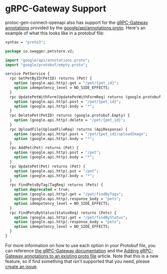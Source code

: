 # gRPC-Gateway Support
protoc-gen-connect-openapi also has support for the [gRPC-Gateway annotations](https://grpc-ecosystem.github.io/grpc-gateway/docs/tutorials/adding_annotations/) provided by the [google/api/annotations.proto](https://github.com/googleapis/googleapis/blob/master/google/api/annotations.proto). Here's an example of what this looks like in a protobuf file:

```protobuf
syntax = "proto3";

package io.swagger.petstore.v2;

import "google/api/annotations.proto";
import "google/protobuf/empty.proto";

service PetService {
  rpc GetPetByID(PetID) returns (Pet) {
    option (google.api.http).get = "/pet/{pet_id}";
    option idempotency_level = NO_SIDE_EFFECTS;
  }
  rpc UpdatePetWithForm(UpdatePetWithFormReq) returns (google.protobuf.Empty) {
    option (google.api.http).post = "/pet/{pet_id}";
    option (google.api.http).body = "*";
  }
  rpc DeletePet(PetID) returns (google.protobuf.Empty) {
    option (google.api.http).delete = "/pet/{pet_id}";
  }
  rpc UploadFile(UploadFileReq) returns (ApiResponse) {
    option (google.api.http).post = "/pet/{pet_id}/uploadImage";
    option (google.api.http).body = "*";
  }
  rpc AddPet(Pet) returns (Pet) {
    option (google.api.http).post = "/pet";
    option (google.api.http).body = "*";
  }
  rpc UpdatePet(Pet) returns (Pet) {
    option (google.api.http).put = "/pet";
    option (google.api.http).body = "*";
  }
  rpc FindPetsByTag(TagReq) returns (Pets) {
    option deprecated = true;
    option (google.api.http).get = "/pet/findByTags";
    option (google.api.http).response_body = "pets";
    option idempotency_level = NO_SIDE_EFFECTS;
  }
  rpc FindPetsByStatus(StatusReq) returns (Pets) {
    option (google.api.http).get = "/pet/findByStatus";
    option (google.api.http).response_body = "pets";
    option idempotency_level = NO_SIDE_EFFECTS;
  }
}
```

For more information on how to use each option in your Protobuf file, you can reference [the gRPC-Gateway documentation](https://github.com/grpc-ecosystem/grpc-gateway/blob/main/README.md) and the [Adding gRPC-Gateway annotations to an existing proto file](https://grpc-ecosystem.github.io/grpc-gateway/docs/tutorials/adding_annotations/) article. Note that this is a new feature, so if find something that isn't supported that you need, please [create an issue](https://github.com/akosyakov/protoc-gen-connect-openapi/issues/new).
